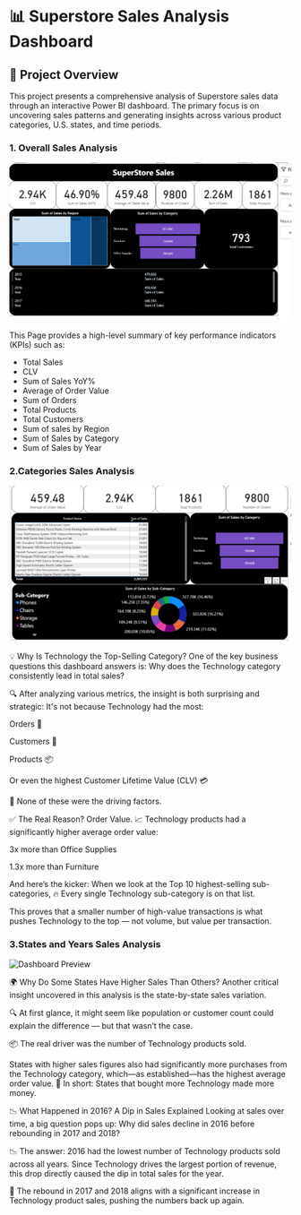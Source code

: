 # 📊 Superstore Sales Analysis Dashboard

## 📝 Project Overview

This project presents a comprehensive analysis of Superstore sales data through an interactive Power BI dashboard. The primary focus is on uncovering sales patterns and generating insights across various product categories, U.S. states, and time periods.

### 1. Overall Sales Analysis
![Dashboard Preview](Overall.png)

This Page provides a high-level summary of key performance indicators (KPIs) such as:
- Total Sales
- CLV
- Sum of Sales YoY%
- Average of Order Value
- Sum of Orders
- Total Products
- Total Customers
- Sum of sales by Region
- Sum of Sales by Category
- Sum of Sales by Year



### 2.Categories Sales Analysis
![Dashboard Preview](Categories.png)

💡 Why Is Technology the Top-Selling Category?
One of the key business questions this dashboard answers is:
Why does the Technology category consistently lead in total sales?

🔍 After analyzing various metrics, the insight is both surprising and strategic:
It's not because Technology had the most:

Orders 🧾

Customers 👥

Products 📦

Or even the highest Customer Lifetime Value (CLV) 💳

🚫 None of these were the driving factors.

✅ The Real Reason? Order Value.
📈 Technology products had a significantly higher average order value:

3x more than Office Supplies

1.3x more than Furniture

And here’s the kicker:
When we look at the Top 10 highest-selling sub-categories,
🔥 Every single Technology sub-category is on that list.

This proves that a smaller number of high-value transactions is what pushes Technology to the top —
not volume, but value per transaction.


### 3.States and Years Sales Analysis
![Dashboard Preview](States_&_Years.png)

🌍 Why Do Some States Have Higher Sales Than Others?
Another critical insight uncovered in this analysis is the state-by-state sales variation.

🔍 At first glance, it might seem like population or customer count could explain the difference — but that wasn’t the case.

📦 The real driver was the number of Technology products sold.

States with higher sales figures also had significantly more purchases from the Technology category, which—as established—has the highest average order value.
🧠 In short: States that bought more Technology made more money.

📉 What Happened in 2016? A Dip in Sales Explained
Looking at sales over time, a big question pops up:
Why did sales decline in 2016 before rebounding in 2017 and 2018?

📉 The answer:
2016 had the lowest number of Technology products sold across all years.
Since Technology drives the largest portion of revenue, this drop directly caused the dip in total sales for the year.

🔁 The rebound in 2017 and 2018 aligns with a significant increase in Technology product sales, pushing the numbers back up again.


